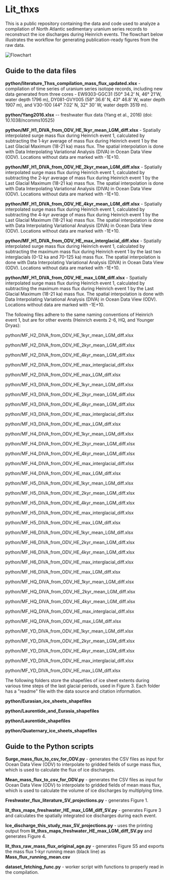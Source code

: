 # Lit_thxs

This is a public repository containing the data and code used to analyze a compilation of North Atlantic sedimentary uranium series records to reconstruct the ice discharges during Heinrich events. The flowchart below illustrates the workflow for generating publication-ready figures from the raw data.

![Flowchart](https://github.com/yz3062/Lit_thxs/assets/2050617/1cdb757f-03ec-42ff-8b21-471a95895e88)

## Guide to the data files

**python/literature_Thxs_compilation_mass_flux_updated.xlsx** - compilation of time series of uranium series isotope records, including new data generated from three cores - EW9303-GGC31 (50° 34.2’ N, 46° 21’W, water depth 1796 m), DY081-GVY005 (58° 36.6’ N, 43° 46.8’ W, water depth 1907 m), and V30-100 (44° 7.02’ N, 32° 30’ W, water depth 3519 m).

**python/Yang2016.xlsx** -- freshwater flux data (Yang et al., 2016) (doi: 10.1038/ncomms10525)

**python/MF_H1_DIVA_from_ODV_HE_1kyr_mean_LGM_diff.xlsx** - Spatially interpolated surge mass flux during Heinrich event 1, calculated by subtracting the 1-kyr average of mass flux during Heinrich event 1 by the Last Glacial Maximum (18-21 ka) mass flux. The spatial interpolation is done with Data Interpolating Variational Analysis (DIVA) in Ocean Data View (ODV). Locations without data are marked with -1E+10.

**python/MF_H1_DIVA_from_ODV_HE_2kyr_mean_LGM_diff.xlsx** - Spatially interpolated surge mass flux during Heinrich event 1, calculated by subtracting the 2-kyr average of mass flux during Heinrich event 1 by the Last Glacial Maximum (18-21 ka) mass flux. The spatial interpolation is done with Data Interpolating Variational Analysis (DIVA) in Ocean Data View (ODV). Locations without data are marked with -1E+10.

**python/MF_H1_DIVA_from_ODV_HE_4kyr_mean_LGM_diff.xlsx** - Spatially interpolated surge mass flux during Heinrich event 1, calculated by subtracting the 4-kyr average of mass flux during Heinrich event 1 by the Last Glacial Maximum (18-21 ka) mass flux. The spatial interpolation is done with Data Interpolating Variational Analysis (DIVA) in Ocean Data View (ODV). Locations without data are marked with -1E+10.

**python/MF_H1_DIVA_from_ODV_HE_max_interglacial_diff.xlsx** - Spatially interpolated surge mass flux during Heinrich event 1, calculated by subtracting the maximum mass flux during Heinrich event 1 by the last two interglacials (0-12 ka and 70-125 ka) mass flux. The spatial interpolation is done with Data Interpolating Variational Analysis (DIVA) in Ocean Data View (ODV). Locations without data are marked with -1E+10.

**python/MF_H1_DIVA_from_ODV_HE_max_LGM_diff.xlsx** - Spatially interpolated surge mass flux during Heinrich event 1, calculated by subtracting the maximum mass flux during Heinrich event 1 by the Last Glacial Maximum (18-21 ka) mass flux. The spatial interpolation is done with Data Interpolating Variational Analysis (DIVA) in Ocean Data View (ODV). Locations without data are marked with -1E+10.

The following files adhere to the same naming conventions of Heinrich event 1, but are for other events (Heinrich events 2-6, HQ, and Younger Dryas):

python/MF_H2_DIVA_from_ODV_HE_1kyr_mean_LGM_diff.xlsx

python/MF_H2_DIVA_from_ODV_HE_2kyr_mean_LGM_diff.xlsx

python/MF_H2_DIVA_from_ODV_HE_4kyr_mean_LGM_diff.xlsx

python/MF_H2_DIVA_from_ODV_HE_max_interglacial_diff.xlsx

python/MF_H2_DIVA_from_ODV_HE_max_LGM_diff.xlsx

python/MF_H3_DIVA_from_ODV_HE_1kyr_mean_LGM_diff.xlsx

python/MF_H3_DIVA_from_ODV_HE_2kyr_mean_LGM_diff.xlsx

python/MF_H3_DIVA_from_ODV_HE_4kyr_mean_LGM_diff.xlsx

python/MF_H3_DIVA_from_ODV_HE_max_interglacial_diff.xlsx

python/MF_H3_DIVA_from_ODV_HE_max_LGM_diff.xlsx

python/MF_H4_DIVA_from_ODV_HE_1kyr_mean_LGM_diff.xlsx

python/MF_H4_DIVA_from_ODV_HE_2kyr_mean_LGM_diff.xlsx

python/MF_H4_DIVA_from_ODV_HE_4kyr_mean_LGM_diff.xlsx

python/MF_H4_DIVA_from_ODV_HE_max_interglacial_diff.xlsx

python/MF_H4_DIVA_from_ODV_HE_max_LGM_diff.xlsx

python/MF_H5_DIVA_from_ODV_HE_1kyr_mean_LGM_diff.xlsx

python/MF_H5_DIVA_from_ODV_HE_2kyr_mean_LGM_diff.xlsx

python/MF_H5_DIVA_from_ODV_HE_4kyr_mean_LGM_diff.xlsx

python/MF_H5_DIVA_from_ODV_HE_max_interglacial_diff.xlsx

python/MF_H5_DIVA_from_ODV_HE_max_LGM_diff.xlsx

python/MF_H6_DIVA_from_ODV_HE_1kyr_mean_LGM_diff.xlsx

python/MF_H6_DIVA_from_ODV_HE_2kyr_mean_LGM_diff.xlsx

python/MF_H6_DIVA_from_ODV_HE_4kyr_mean_LGM_diff.xlsx

python/MF_H6_DIVA_from_ODV_HE_max_interglacial_diff.xlsx

python/MF_H6_DIVA_from_ODV_HE_max_LGM_diff.xlsx

python/MF_HQ_DIVA_from_ODV_HE_1kyr_mean_LGM_diff.xlsx

python/MF_HQ_DIVA_from_ODV_HE_2kyr_mean_LGM_diff.xlsx

python/MF_HQ_DIVA_from_ODV_HE_4kyr_mean_LGM_diff.xlsx

python/MF_HQ_DIVA_from_ODV_HE_max_interglacial_diff.xlsx

python/MF_HQ_DIVA_from_ODV_HE_max_LGM_diff.xlsx

python/MF_YD_DIVA_from_ODV_HE_1kyr_mean_LGM_diff.xlsx

python/MF_YD_DIVA_from_ODV_HE_2kyr_mean_LGM_diff.xlsx

python/MF_YD_DIVA_from_ODV_HE_4kyr_mean_LGM_diff.xlsx

python/MF_YD_DIVA_from_ODV_HE_max_interglacial_diff.xlsx

python/MF_YD_DIVA_from_ODV_HE_max_LGM_diff.xlsx

The following folders store the shapefiles of ice sheet extents during various time steps of the last glacial periods, used in Figure 3. Each folder has a "readme" file with the data source and citation information.

**python/Eurasian_ice_sheets_shapefiles**

**python/Laurentide_and_Eurasia_shapefiles**

**python/Laurentide_shapefiles**

**python/Quaternary_ice_sheets_shapefiles**

## Guide to the Python scripts
**Surge_mass_flux_to_csv_for_ODV.py** - generates the CSV files as input for Ocean Data View (ODV) to interpolate to gridded fields of surge mass flux, which is used to calculate the flux of ice discharges.

**Mean_mass_flux_to_csv_for_ODV.py** - generates the CSV files as input for Ocean Data View (ODV) to interpolate to gridded fields of mean mass flux, which is used to calculate the volume of ice discharges by multiplying time.

**Freshwater_flux_literature_SV_projections.py** - generates Figure 1.

**lit_thxs_maps_freshwater_HE_max_LGM_diff_SV.py** - generates Figure 3 and calculates the spatially integrated ice discharges during each event.

**Ice_discharge_this_study_max_SV_projections.py** - uses the printing output from **lit_thxs_maps_freshwater_HE_max_LGM_diff_SV.py** and generates Figure 4.

**lit_thxs_raw_mass_flux_original_age.py** - generates Figure S5 and exports the mass flux 1-kyr running mean (black line) as **Mass_flux_running_mean.csv**

**dataset_fetching_func.py** - worker script with functions to properly read in the compilation.
